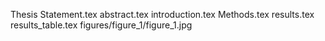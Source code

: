 Thesis Statement.tex
abstract.tex
introduction.tex
Methods.tex
results.tex
results_table.tex
figures/figure_1/figure_1.jpg